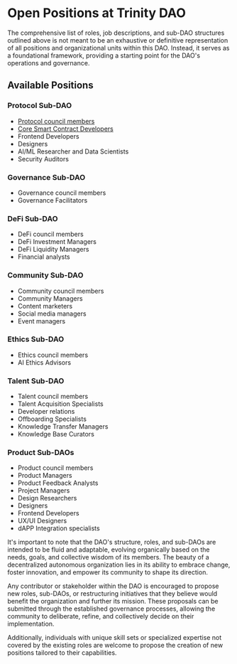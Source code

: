 # Open Positions at Trinity DAO

The comprehensive list of roles, job descriptions, and sub-DAO structures outlined above is not meant to be an exhaustive or definitive representation of all positions and organizational units within this DAO. Instead, it serves as a foundational framework, providing a starting point for the DAO's operations and governance.

## Available Positions

### Protocol Sub-DAO
- [Protocol council members](https://github.com/Morlabs/Contributions/blob/main/Recurring_tasks/Open_positions/Protocol%20council%20members.md)
- [Core Smart Contract Developers](https://github.com/Morlabs/Contributions/blob/main/Recurring_tasks/Open_positions/Smart%20Contract%20Developer.md)
- Frontend Developers
- Designers
- AI/ML Researcher and Data Scientists
- Security Auditors

### Governance Sub-DAO
- Governance council members
- Governance Facilitators

### DeFi Sub-DAO
- DeFi council members
- DeFi Investment Managers
- DeFi Liquidity Managers
- Financial analysts

### Community Sub-DAO
- Community council members
- Community Managers
- Content marketers
- Social media managers
- Event managers

### Ethics Sub-DAO
- Ethics council members
- AI Ethics Advisors

### Talent Sub-DAO
- Talent council members
- Talent Acquisition Specialists
- Developer relations
- Offboarding Specialists
- Knowledge Transfer Managers
- Knowledge Base Curators

### Product Sub-DAOs
- Product council members
- Product Managers
- Product Feedback Analysts
- Project Managers
- Design Researchers
- Designers
- Frontend Developers
- UX/UI Designers
- dAPP Integration specialists

It's important to note that the DAO's structure, roles, and sub-DAOs are intended to be fluid and adaptable, evolving organically based on the needs, goals, and collective wisdom of its members. The beauty of a decentralized autonomous organization lies in its ability to embrace change, foster innovation, and empower its community to shape its direction.

Any contributor or stakeholder within the DAO is encouraged to propose new roles, sub-DAOs, or restructuring initiatives that they believe would benefit the organization and further its mission. These proposals can be submitted through the established governance processes, allowing the community to deliberate, refine, and collectively decide on their implementation.

Additionally, individuals with unique skill sets or specialized expertise not covered by the existing roles are welcome to propose the creation of new positions tailored to their capabilities.
